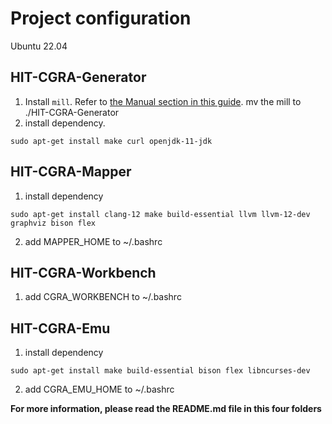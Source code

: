 # Project configuration

Ubuntu 22.04

## HIT-CGRA-Generator

1.  Install `mill`. Refer to [the Manual section in this guide][mill]. mv the mill to ./HIT-CGRA-Generator
2.  install dependency.
```
sudo apt-get install make curl openjdk-11-jdk
```
[mill]: https://com-lihaoyi.github.io/mill/ 

## HIT-CGRA-Mapper

1. install dependency
```
sudo apt-get install clang-12 make build-essential llvm llvm-12-dev graphviz bison flex
```
2. add MAPPER\_HOME to ~/.bashrc

## HIT-CGRA-Workbench

1. add CGRA\_WORKBENCH to ~/.bashrc  

## HIT-CGRA-Emu

1. install dependency
```
sudo apt-get install make build-essential bison flex libncurses-dev
```
2. add CGRA\_EMU\_HOME to ~/.bashrc

**For more information, please read the README.md file in this four folders**

